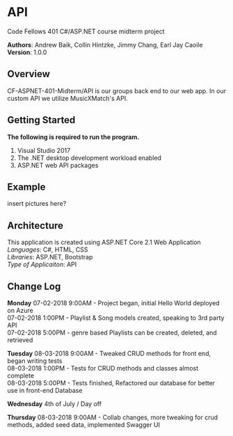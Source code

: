 # API
 Code Fellows 401 C#/ASP.NET course midterm project

**Authors**: Andrew Baik, Collin Hintzke, Jimmy Chang, Earl Jay Caoile <br />
**Version**: 1.0.0

## Overview
CF-ASPNET-401-Midterm/API is our groups back end to our web app. In our custom API we utilize MusicXMatch's API.

## Getting Started
**The following is required to run the program.**
1. Visual Studio 2017 
2. The .NET desktop development workload enabled
3. ASP.NET web API packages

## Example
insert pictures here?

## Architecture
This application is created using ASP.NET Core 2.1 Web Application <br />
*Languages*: C#, HTML, CSS <br />
*Libraries*: ASP.NET, Bootstrap <br />
*Type of Applicaiton*: API <br />

## Change Log
**Monday**
07-02-2018 9:00AM - Project began, initial Hello World deployed on Azure <br />
07-02-2018 1:00PM - Playlist & Song models created, speaking to 3rd party API <br />
07-02-2018 5:00PM - genre based Playlists can be created, deleted, and retrieved <br />

**Tuesday**
08-03-2018 9:00AM - Tweaked CRUD methods for front end, began writing tests <br />
08-03-2018 1:00PM - Tests for CRUD methods and classes almost complete <br />
08-03-2018 5:00PM - Tests finished, Refactored our database for better use in front-end Database <br />

**Wednesday**
4th of July / Day off

**Thursday**
08-03-2018 9:00AM - Collab changes, more tweaking for crud methods, added seed data, implemented Swagger UI
